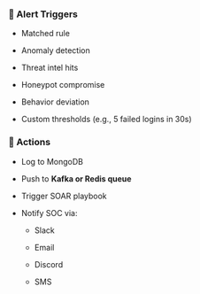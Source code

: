 ### 🔹 Alert Triggers

- Matched rule
    
- Anomaly detection
    
- Threat intel hits
    
- Honeypot compromise
    
- Behavior deviation
    
- Custom thresholds (e.g., 5 failed logins in 30s)    

### 🔹 Actions

- Log to MongoDB
    
- Push to **Kafka or Redis queue**
    
- Trigger SOAR playbook
    
- Notify SOC via:
    
    - Slack
        
    - Email
        
    - Discord
        
    - SMS